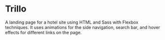 # Trillo


A landing page for a hotel site using HTML and Sass with Flexbox techniques.
It uses animations for the side navigation, search bar, and hover effects 
for different links on the page.
